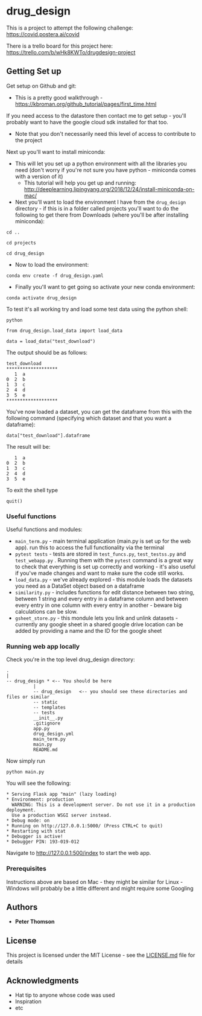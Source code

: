 # drug_design

This is a project to attempt the following challenge: https://covid.postera.ai/covid

There is a trello board for this project here: https://trello.com/b/wHk8KWTo/drugdesign-project

## Getting Set up
Get setup on Github and git:
* This is a pretty good walkthrough - https://kbroman.org/github_tutorial/pages/first_time.html

If you need access to the datastore then contact me to get setup - you'll probably want to have the google cloud sdk installed for that too.
* Note that you don't necessarily need this level of access to contribute to the project

Next up you'll want to install miniconda:
* This will let you set up a python environment with all the libraries you need (don't worry if you're not sure you have python - miniconda comes with a version of it)
     * This tutorial will help you get up and running: http://deeplearning.lipingyang.org/2018/12/24/install-miniconda-on-mac/
* Next you'll want to load the environment I have from the `drug_design` directory - if this is in a folder called projects you'll want to do the following to get there from Downloads (where you'll be after installing miniconda):
```
cd ..
```

```
cd projects
```

```
cd drug_design
```
   * Now to load the environment:
```
conda env create -f drug_design.yaml
```
* Finally you'll want to get going so activate your new conda environment:
```
conda activate drug_design

```

To test it's all working try and load some test data using the python shell:

```
python

from drug_design.load_data import load_data

data = load_data("test_download")

```

The output should be as follows:

```
test_download
*******************
   1  a
0  2  b
1  3  c
2  4  d
3  5  e
*******************

```

You've now loaded a dataset, you can get the dataframe from this with the following command (specifying which dataset and that you want a dataframe):

```
data["test_download"].dataframe
```

The result will be:

```
   1  a
0  2  b
1  3  c
2  4  d
3  5  e
```

To exit the shell type
```
quit()
```

### Useful functions

Useful functions and modules:
* ```main_term.py``` - main terminal application (main.py is set up for the web app). run this to access the full functionality via the terminal
* ```pytest tests``` - tests are stored in ```test_funcs.py```, ```test_testss.py``` and ```test_webapp.py``` . Running them with the ```pytest``` command is a great way to check that everything is set up correctly and working - it's also useful if you've made changes and want to make sure the code still works.
* ```load_data.py``` - we've already explored - this module loads the datasets you need as a DataSet object based on a dataframe
* ```similarity.py``` - includes functions for edit distance between two string, between 1 string and every entry in a dataframe column and between every entry in one column with every entry in another - beware big calculations can be slow.
* ```gsheet_store.py``` - this mondule lets you link and unlink datasets - currently any google sheet in a shared google drive location can be added by providing a name and the ID for the google sheet

### Running web app locally
Check you're in the top level drug_design directory:
```
.
|
-- drug_design * <-- You should be here
          |
          -- drug_design   <-- you should see these directories and files or similar
          -- static
          -- templates
          -- tests
          __init__.py
          .gitignore
          app.py
          drug_design.yml
          main_term.py
          main.py
          README.md
```

Now simply run
```
python main.py
```
You will see the following:
```
* Serving Flask app "main" (lazy loading)
* Environment: production
  WARNING: This is a development server. Do not use it in a production deployment.
  Use a production WSGI server instead.
* Debug mode: on
* Running on http://127.0.0.1:5000/ (Press CTRL+C to quit)
* Restarting with stat
* Debugger is active!
* Debugger PIN: 193-019-012
```

Navigate to http://127.0.0.1:500/index to start the web app.


### Prerequisites

Instructions above are based on Mac - they might be similar for Linux - Windows will probably be a little different and might require some Googling



## Authors

* **Peter Thomson**

## License

This project is licensed under the MIT License - see the [LICENSE.md](LICENSE.md) file for details

## Acknowledgments

* Hat tip to anyone whose code was used
* Inspiration
* etc
